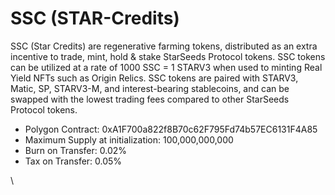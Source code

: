 # SSC (STAR-Credits)

SSC (Star Credits) are regenerative farming tokens, distributed as an extra incentive to trade, mint, hold & stake StarSeeds Protocol tokens. SSC tokens can be utilized at a rate of 1000 SSC = 1 STARV3 when used to minting Real Yield NFTs such as Origin Relics. SSC tokens are paired with STARV3, Matic, SP, STARV3-M, and interest-bearing stablecoins, and can be swapped with the lowest trading fees compared to other StarSeeds Protocol tokens.

* Polygon Contract: 0xA1F700a822f8B70c62F795Fd74b57EC6131F4A85
* Maximum Supply at initialization: 100,000,000,000
* Burn on Transfer: 0.02%
* Tax on Transfer: 0.05%



\
